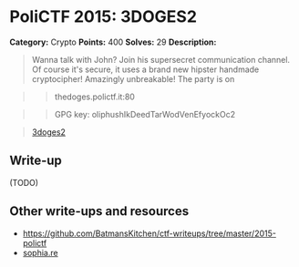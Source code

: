 # PoliCTF 2015: 3DOGES2

**Category:** Crypto
**Points:** 400
**Solves:** 29
**Description:**

> Wanna talk with John? Join his supersecret communication channel. Of course it's secure, it uses a brand new hipster handmade cryptocipher! Amazingly unbreakable! The party is on

>> thedoges.polictf.it:80

>> GPG key: oliphushIkDeedTarWodVenEfyockOc2

>[3doges2](3doges2_73e23df92b0305a9d90c955c7f4ca7a2.tar.gz.gpg)

## Write-up

(TODO)

## Other write-ups and resources

* <https://github.com/BatmansKitchen/ctf-writeups/tree/master/2015-polictf>
* [sophia.re](http://www.sophia.re/polictf2015_3doges2_writeup.html)  
